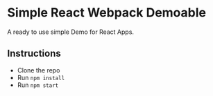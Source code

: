 # Simple React Webpack Demoable

A ready to use simple Demo for React Apps.

## Instructions

* Clone the repo
* Run `npm install`
* Run `npm start`
